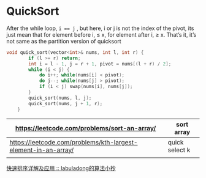# QuickSort

After the while loop, `i == j` , but here, i or j is not the index of the pivot, its just mean that for element before i, ≤ x, for element after i, ≥ x. That’s it, it’s not same as the partition version of quicksort

```cpp
void quick_sort(vector<int>& nums, int l, int r) {
        if (l >= r) return;
        int i = l - 1, j = r + 1, pivot = nums[(l + r) / 2];
        while (i < j) {
            do i++; while(nums[i] < pivot);
            do j--; while(nums[j] > pivot);
            if (i < j) swap(nums[i], nums[j]);
        }
        quick_sort(nums, l, j);
        quick_sort(nums, j + 1, r);
    }
```

| https://leetcode.com/problems/sort-an-array/ | sort array |
| --- | --- |
| https://leetcode.com/problems/kth-largest-element-in-an-array/ | quick select k |
|  |  |

[快速排序详解及应用 :: labuladong的算法小抄](https://labuladong.github.io/algo/di-yi-zhan-da78c/shou-ba-sh-66994/kuai-su-pa-39aa2/)